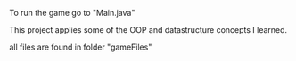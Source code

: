 To run the game go to "Main.java"

This project applies some of the OOP and datastructure concepts I learned.

all files are found in folder "gameFiles"
